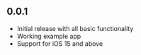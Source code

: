 ## 0.0.1

* Initial release with all basic functionality
* Working example app
* Support for iOS 15 and above
